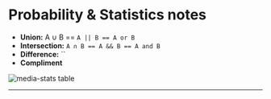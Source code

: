 # Probability & Statistics notes

- **Union:** A ∪ B == `A || B == A or B`
- **Intersection:** `A ∩ B == A && B == A and B`
- **Difference:** ``
- **Compliment**

![media-stats table](https://github.com/christiantaggart/Software_Notes/blob/master/Data_Science/notes/stats_notes.md/media/stats_operations.png)

---
